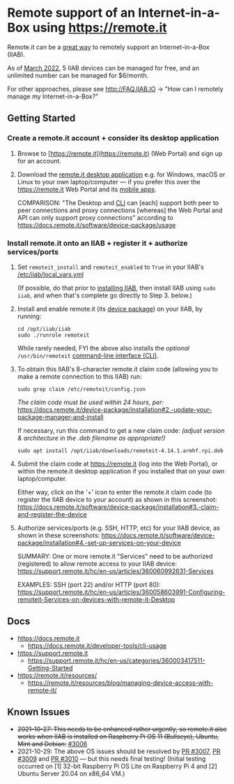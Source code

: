 # Remote support of an Internet-in-a-Box using https://remote.it

Remote.it can be a [great way](https://docs.remote.it/introduction/get-started/readme) to remotely support an Internet-in-a-Box (IIAB).

As of [March 2022](https://remote.it/pricing/), 5 IIAB devices can be managed for free, and an unlimited number can be managed for $6/month.

For other approaches, please see http://FAQ.IIAB.IO -> "How can I remotely manage my Internet-in-a-Box?"

## Getting Started

### Create a remote.it account + consider its desktop application

1. Browse to [https://remote.it](https://remote.it) (Web Portal) and sign up for an account.

2. Download the [remote.it desktop application](https://remote.it/download/) e.g. for Windows, macOS or Linux to your own laptop/computer &mdash; if you prefer this over the https://remote.it Web Portal and its [mobile apps](https://docs.remote.it/introduction/get-started/readme#installation-packages).

   COMPARISON: "The Desktop and [CLI](https://docs.remote.it/software/cli) can [each] support both peer to peer connections and proxy connections [whereas] the Web Portal and API can only support proxy connections" according to https://docs.remote.it/software/device-package/usage

### Install remote.it onto an IIAB + register it + authorize services/ports

1. Set `remoteit_install` and `remoteit_enabled` to `True` in your IIAB's [/etc/iiab/local_vars.yml](http://wiki.laptop.org/go/IIAB/FAQ#What_is_local_vars.yml_and_how_do_I_customize_it.3F)

   (If possible, do that prior to [installing IIAB](https://download.iiab.io/), then install IIAB using `sudo iiab`, and when that's complete go directly to Step 3. below.)

2. Install and enable remote.it (its [device package](https://docs.remote.it/software/device-package)) on your IIAB, by running:

   ```
   cd /opt/iiab/iiab
   sudo ./runrole remoteit
   ```

   While rarely needed, FYI the above also installs the _optional_ `/usr/bin/remoteit` [command-line interface (CLI)](https://docs.remote.it/software/cli).

   <!--EXPLANATION: The above installs remote.it, in a way that was originally designed to be interactive, and provide you the claim code needed to make a remote connection to this IIAB.  The claim code is further explained below.-->

3. To obtain this IIAB's 8-character remote.it claim code (allowing you to make a remote connection to this IIAB) run:

   ```
   sudo grep claim /etc/remoteit/config.json
   ```

   *The claim code must be used within 24 hours, per:* https://docs.remote.it/device-package/installation#2.-update-your-package-manager-and-install

   If necessary, run this command to get a new claim code: *(adjust version & architecture in the .deb filename as appropriate!)*

   ```
   sudo apt install /opt/iiab/downloads/remoteit-4.14.1.armhf.rpi.deb
   ```

4. Submit the claim code at https://remote.it (log into the Web Portal), or within the remote.it desktop application if you installed that on your own laptop/computer.
 
   Either way, click on the '+' icon to enter the remote.it claim code (to register the IIAB device to your account) as shown in this screenshot: https://docs.remote.it/software/device-package/installation#3.-claim-and-register-the-device

5. Authorize services/ports (e.g. SSH, HTTP, etc) for your IIAB device, as shown in these screenshots: https://docs.remote.it/software/device-package/installation#4.-set-up-services-on-your-device

   SUMMARY: One or more remote.it "Services" need to be authorized (registered) to allow remote access to your IIAB device: https://support.remote.it/hc/en-us/articles/360060992631-Services

   EXAMPLES: SSH (port 22) and/or HTTP (port 80): https://support.remote.it/hc/en-us/articles/360058603991-Configuring-remoteit-Services-on-devices-with-remote-it-Desktop

## Docs

<!-- "auto-registration" of remote.it, and other more advanced configuration options, see: -->

- https://docs.remote.it
  - https://docs.remote.it/developer-tools/cli-usage
- https://support.remote.it
  - https://support.remote.it/hc/en-us/categories/360003417511-Getting-Started
- https://remote.it/resources/
  - https://remote.it/resources/blog/managing-device-access-with-remote-it/
<!-- - https://support.remote.it/hc/en-us/articles/360044424612-1-Create-an-Auto-Registration 
- https://support.remote.it/hc/en-us/articles/360044424672-1-Device-Setup-for-Auto-Bulk-Registration -->

## Known Issues

- <strike>2021-10-27: This needs to be enhanced rather urgently, so remote.it also works when IIAB is installed on Raspberry Pi OS 11 (Bullseye), Ubuntu, Mint and Debian:</strike> [#3006](https://github.com/iiab/iiab/issues/3006)
- 2021-10-29: The above OS issues should be resolved by [PR #3007](https://github.com/iiab/iiab/pull/3007), [PR #3009](https://github.com/iiab/iiab/pull/3009) and [PR #3010](https://github.com/iiab/iiab/pull/3010) &mdash; but this needs final testing!  (Initial testing occurred on [1] 32-bit Raspberry Pi OS Lite on Raspberry Pi 4 and [2] Ubuntu Server 20.04 on x86_64 VM.)
